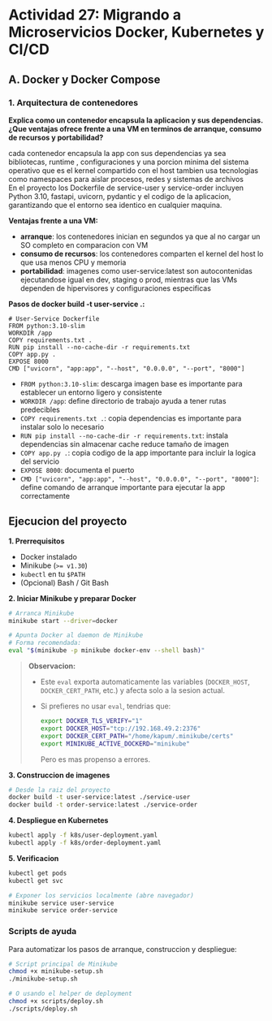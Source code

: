 # **Actividad 27: Migrando a Microservicios  Docker, Kubernetes y CI/CD**

## **A. Docker y Docker Compose**


### 1. **Arquitectura de contenedores**

**Explica como un contenedor encapsula la aplicacion y sus dependencias. ¿Que ventajas ofrece frente a una VM en terminos de arranque, consumo de recursos y portabilidad?**

cada contenedor encapsula la app con sus dependencias ya sea bibliotecas, runtime , configuraciones y una porcion minima del sistema operativo que es el kernel compartido con el host tambien usa tecnologias como namespaces para aislar procesos, redes y sistemas de archivos  
En el proyecto los Dockerfile de service-user y service-order incluyen Python 3.10, fastapi, uvicorn, pydantic y el codigo de la aplicacion, garantizando que el entorno sea identico en cualquier maquina.

**Ventajas frente a una VM:**

- **arranque**: los contenedores inician en segundos ya que al no cargar un SO completo  en comparacion con VM
- **consumo de recursos**: los contenedores comparten el kernel del host lo que  usa menos CPU y memoria 
- **portabilidad**: imagenes como user-service:latest son autocontenidas ejecutandose igual en dev, staging o prod, mientras que las VMs dependen de hipervisores y configuraciones especificas


**Pasos de docker build -t user-service .:**

```Docker
# User-Service Dockerfile
FROM python:3.10-slim
WORKDIR /app
COPY requirements.txt .
RUN pip install --no-cache-dir -r requirements.txt
COPY app.py .
EXPOSE 8000
CMD ["uvicorn", "app:app", "--host", "0.0.0.0", "--port", "8000"]
```

- `FROM python:3.10-slim`: descarga imagen base es importante para establecer un entorno ligero y consistente
- `WORKDIR /app`: define  directorio de trabajo ayuda a tener rutas predecibles
- `COPY requirements.txt .`: copia dependencias es importante para instalar solo lo necesario
- `RUN pip install --no-cache-dir -r requirements.txt`: instala dependencias sin almacenar cache reduce tamaño de imagen
- `COPY app.py .`: copia codigo de la app  importante para incluir la logica del servicio
- `EXPOSE 8000`: documenta el puerto
- `CMD ["uvicorn", "app:app", "--host", "0.0.0.0", "--port", "8000"]`: define  comando de arranque importante para ejecutar la app correctamente

## **Ejecucion del proyecto**

**1. Prerrequisitos**

* Docker instalado
* Minikube (`>= v1.30`)
* `kubectl` en tu `$PATH`
* (Opcional) Bash / Git Bash

**2. Iniciar Minikube y preparar Docker**

```bash
# Arranca Minikube
minikube start --driver=docker

# Apunta Docker al daemon de Minikube
# Forma recomendada:
eval "$(minikube -p minikube docker-env --shell bash)"
```

> **Observacion:**
>
> * Este `eval` exporta automaticamente las variables (`DOCKER_HOST`, `DOCKER_CERT_PATH`, etc.) y afecta solo a la sesion actual.
> * Si prefieres no usar `eval`, tendrias que:
>
>   ```bash
>   export DOCKER_TLS_VERIFY="1"
>   export DOCKER_HOST="tcp://192.168.49.2:2376"
>   export DOCKER_CERT_PATH="/home/kapum/.minikube/certs"
>   export MINIKUBE_ACTIVE_DOCKERD="minikube"
>   ```
>
>   Pero es mas propenso a errores.

**3. Construccion de imagenes**

```bash
# Desde la raiz del proyecto
docker build -t user-service:latest ./service-user
docker build -t order-service:latest ./service-order
```

**4. Despliegue en Kubernetes**

```bash
kubectl apply -f k8s/user-deployment.yaml
kubectl apply -f k8s/order-deployment.yaml
```

**5. Verificacion**

```bash
kubectl get pods
kubectl get svc

# Exponer los servicios localmente (abre navegador)
minikube service user-service
minikube service order-service
```

### Scripts de ayuda

Para automatizar los pasos de arranque, construccion y despliegue:

```bash
# Script principal de Minikube
chmod +x minikube-setup.sh
./minikube-setup.sh

# O usando el helper de deployment
chmod +x scripts/deploy.sh
./scripts/deploy.sh
```


